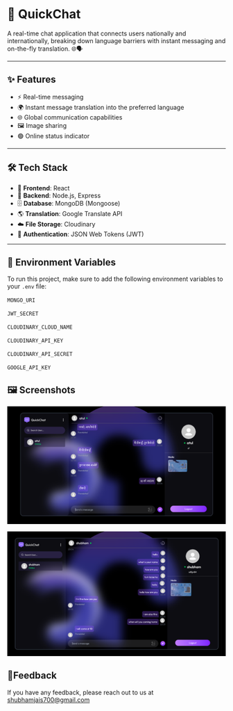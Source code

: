 # 💬 QuickChat

A real-time chat application that connects users nationally and internationally, breaking down language barriers with instant messaging and on-the-fly translation. 🌐🗣️

---

## ✨ Features

- ⚡ Real-time messaging  
- 🌍 Instant message translation into the preferred language  
- 🌐 Global communication capabilities  
- 🖼️ Image sharing  
- 🟢 Online status indicator  

---

## 🛠️ Tech Stack

- 🎨 **Frontend**: React  
- 🧠 **Backend**: Node.js, Express  
- 🗄️ **Database**: MongoDB (Mongoose)  
- 🌎 **Translation**: Google Translate API  
- ☁️ **File Storage**: Cloudinary  
- 🔐 **Authentication**: JSON Web Tokens (JWT)  

---

## 🔧 Environment Variables

To run this project, make sure to add the following environment variables to your `.env` file:


`MONGO_URI`

`JWT_SECRET`

`CLOUDINARY_CLOUD_NAME`

`CLOUDINARY_API_KEY`

`CLOUDINARY_API_SECRET`

`GOOGLE_API_KEY`

## 🖼️ Screenshots

![App Screenshot](https://github.com/shubhamjaiswal760/EasyChat/blob/081d5bcdb42482ae03b835e91ca0ebab02ca9534/ss1.png?raw=true)


![App Screenshot](https://github.com/shubhamjaiswal760/music/blob/main/ss2.png?raw=true)


## 💬Feedback

If you have any feedback, please reach out to us at shubhamjais700@gmail.com

